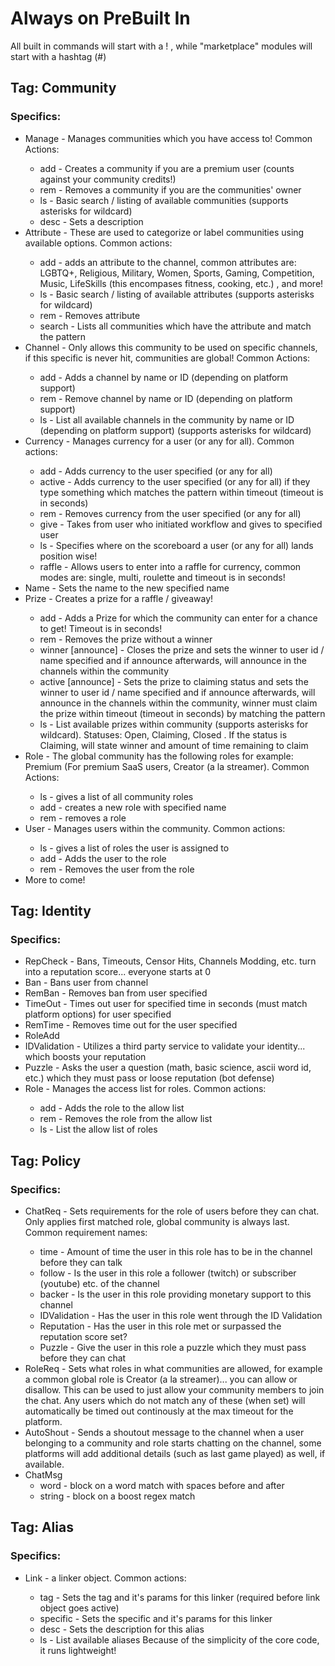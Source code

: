 # Always on PreBuilt In
All built in commands will start with a ! , while "marketplace" modules will start with a hashtag (#)
## Tag: Community <name>
### Specifics: 
* Manage <action> - Manages communities which you have access to! Common Actions:
  * add <name> - Creates a community if you are a premium user (counts against your community credits!)
  * rem <name> - Removes a community if you are the communities' owner
  * ls <optional pattern> - Basic search / listing of available communities (supports asterisks for wildcard)
  * desc <description> - Sets a description
* Attribute <action> - These are used to categorize or label communities using available options. Common actions:
  * add <name> - adds an attribute to the channel, common attributes are: LGBTQ+, Religious, Military, Women, Sports, Gaming, Competition, Music, LifeSkills (this encompases fitness, cooking, etc.) , and more!
  * ls <optional pattern> - Basic search / listing of available attributes (supports asterisks for wildcard)
  * rem <name> - Removes attribute
  * search <attribute> <optional pattern> - Lists all communities which have the attribute and match the pattern 
* Channel <action> <name> - Only allows this community to be used on specific channels, if this specific is never hit, communities are global! Common Actions: 
  * add - Adds a channel by name or ID (depending on platform support)
  * rem - Remove channel by name or ID (depending on platform support)
  * ls <optional pattern> - List all available channels in the community by name or ID (depending on platform support) (supports asterisks for wildcard)
* Currency <action> <name> - Manages currency for a user (or any for all). Common actions: 
  * add <amount> <name> - Adds currency to the user specified (or any for all)
  * active <amount> <name> <timeout> <pattern> - Adds currency to the user specified (or any for all) if they type something which matches the pattern within timeout (timeout is in seconds)
  * rem <amount> <name> - Removes currency from the user specified (or any for all)
  * give <amount> <name> - Takes from user who initiated workflow and gives to specified user
  * ls <optional pattern> - Specifies where on the scoreboard a user (or any for all) lands position wise!
  * raffle <amount> <mode> <timeout> - Allows users to enter into a raffle for currency, common modes are: single, multi, roulette and timeout is in seconds!
* Name <name> - Sets the name to the new specified name
* Prize <action> - Creates a prize for a raffle / giveaway!
  * add <name> <description> <cost> <timeout> - Adds a Prize for which the community can enter for a chance to get! Timeout is in seconds! 
  * rem <name> - Removes the prize without a winner
  * winner <name> [announce] - Closes the prize and sets the winner to user id / name specified and if announce afterwards, will announce in the channels within the community
  * active <name> <timeout> <pattern> [announce] - Sets the prize to claiming status and sets the winner to user id / name specified and if announce afterwards, will announce in the channels within the community, winner must claim the prize within timeout (timeout in seconds) by matching the pattern
  * ls <status> <optional pattern> - List available prizes within community (supports asterisks for wildcard). Statuses: Open, Claiming, Closed . If the status is Claiming, will state winner and amount of time remaining to claim
* Role <action> - The global community has the following roles for example: Premium (For premium SaaS users, Creator (a la streamer). Common Actions: 
  * ls <optional pattern> - gives a list of all community roles 
  * add <name> - creates a new role with specified name
  * rem  <name> - removes a role
* User <action> - Manages users within the community. Common actions:
  * ls <optional pattern> - gives a list of roles the user is assigned to
  * add <name> <role> - Adds the user to the role
  * rem <name> <role> - Removes the user from the role
* More to come!

## Tag: Identity <name>
### Specifics:
 * RepCheck - Bans, Timeouts, Censor Hits, Channels Modding, etc. turn into a reputation score... everyone starts at 0
 * Ban - Bans user from channel
 * RemBan - Removes ban from user specified
 * TimeOut <time>  - Times out user for specified time in seconds (must match platform options) for user specified
 * RemTime - Removes time out for the user specified
 * RoleAdd 
 * IDValidation - Utilizes a third party service to validate your identity... which boosts your reputation
 * Puzzle - Asks the user a question (math, basic science, ascii word id, etc.) which they must pass or loose reputation (bot defense)
 * Role <action> - Manages the access list for roles. Common actions:
   * add <name> - Adds the role to the allow list
   * rem <name> - Removes the role from the allow list
   * ls - List the allow list of roles
 
## Tag: Policy
### Specifics:
* ChatReq <role name> <req name> - Sets requirements for the role of users before they can chat. Only applies first matched role, global community is always last. Common requirement names:
  * time <time>- Amount of time the user in this role has to be in the channel before they can talk
  * follow <bool> - Is the user in this role a follower (twitch) or subscriber (youtube) etc. of the channel
  * backer <bool> - Is the user in this role providing monetary support to this channel
  * IDValidation <bool> - Has the user in this role went through the ID Validation
  * Reputation <score> - Has the user in this role met or surpassed the reputation score set?
  * Puzzle <puzzle name> - Give the user in this role a puzzle which they must pass before they can chat
* RoleReq <community name> <role name> - Sets what roles in what communities are allowed, for example a common global role is Creator (a la streamer)... you can allow or disallow. This can be used to just allow your community members to join the chat. Any users which do not match any of these (when set) will automatically be timed out continously at the max timeout for the platform.
* AutoShout <community name> <role name> <optional text> - Sends a shoutout message to the channel when a user belonging to a community and role starts chatting on the channel, some platforms will add additional details (such as last game played) as well, if available.
* ChatMsg
  * word <word match> - block on a word match with spaces before and after
  * string <regex match> - block on a boost regex match

## Tag: Alias
### Specifics:
* Link <name> <action> - a linker object. Common actions:
  * tag <name> <param> - Sets the tag and it's params for this linker (required before link object goes active)
  * specific <name> <param> - Sets the specific and it's params for this linker
  * desc <description> - Sets the description for this alias
  * ls <optional pattern> - List available aliases
Because of the simplicity of the core code, it runs lightweight!
